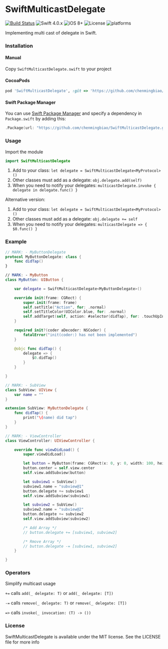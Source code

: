 # SwiftMulticastDelegate

[![Build Status](https://travis-ci.org/chenmingbiao/SwiftMulticastDelegate.svg?branch=master)](https://travis-ci.org/chenmingbiao/SwiftMulticastDelegate)
![Swift 4.0.x](https://img.shields.io/badge/Swift-4.0.x-orange.svg) 
![iOS 8+](http://img.shields.io/badge/iOS-8.0%2B-blue.svg)
![License](https://img.shields.io/cocoapods/l/SwiftKVO.svg?style=flat)
![platforms](https://img.shields.io/badge/platforms-iOS%20%7C%20OS%20X%20%7C%20watchOS%20%7C%20tvOS%20-lightgrey.svg)

Implementing multi cast of delegate in Swift.

### Installation

#### Manual

Copy `SwiftMulticastDelegate.swift` to your project

#### CocoaPods

```ruby
pod 'SwiftMulticastDelegate', :git => 'https://github.com/chenmingbiao/SwiftMulticastDelegate.git'
```

#### Swift Package Manager

You can use [Swift Package Manager](https://swift.org/package-manager/) and specify a dependency in `Package.swift` by adding this:
```swift
.Package(url: "https://github.com/chenmingbiao/SwiftMulticastDelegate.git", majorVersion: 1)
```

### Usage

Import the module
```swift
import SwiftMulticastDelegate
```

1. Add to your class: `let delegate = SwiftMulticastDelegate<MyProtocol>()`
2. Other classes must add as a delegate: `obj.delegate.add(self)`
3. When you need to notify your delegates: `multicastDelegate.invoke { delegate in delegate.func() }`

Alternative version:

1. Add to your class: `let delegate = SwiftMulticastDelegate<MyProtocol>()`
2. Other classes must add as a delegate: `obj.delegate += self`
3. When you need to notify your delegates: `multicastDelegate => { $0.func() }`


### Example

```swift
// MARK: - MyButtonDelegate
protocol MyButtonDelegate: class {
    func didTap()
}

// MARK: - MyButton
class MyButton: UIButton {

    var delegate = SwiftMulticastDelegate<MyButtonDelegate>()

    override init(frame: CGRect) {
        super.init(frame: frame)
        self.setTitle("Action", for: .normal)
        self.setTitleColor(UIColor.blue, for: .normal)
        self.addTarget(self, action: #selector(didTap), for: .touchUpInside)
    }

    required init?(coder aDecoder: NSCoder) {
        fatalError("init(coder:) has not been implemented")
    }

    @objc func didTap() {
        delegate => {
            $0.didTap()
        }
    }

}
```

```swift
// MARK: - SubView
class SubView: UIView {
    var name = ""
}

extension SubView: MyButtonDelegate {
    func didTap() {
        print("\(name) did tap")
    }
}
```

```swift
// MARK: - ViewController
class ViewController: UIViewController {

    override func viewDidLoad() {
        super.viewDidLoad()

        let button = MyButton(frame: CGRect(x: 0, y: 0, width: 100, height: 40))
        button.center = self.view.center
        self.view.addSubview(button)

        let subview1 = SubView()
        subview1.name = "subview@1"
        button.delegate += subview1
        self.view.addSubview(subview1)

        let subview2 = SubView()
        subview2.name = "subview@2"
        button.delegate += subview2
        self.view.addSubview(subview2)

        /* Add Array */
        // button.delegate += [subview1, subview2]

        /* Rmove Array */
        // button.delegate -= [subview1, subview2]
    }

}
```

### Operators

Simplify multicast usage

`+=` calls `add(_ delegate: T)` or `add(_ delegate: [T])`

`-=` calls `remove(_ delegate: T)` or `remove(_ delegate: [T])`

`=>` calls `invoke(_ invocation: (T) -> ())`

### License

SwiftMulticastDelegate is available under the MIT license. See the LICENSE file for more info
